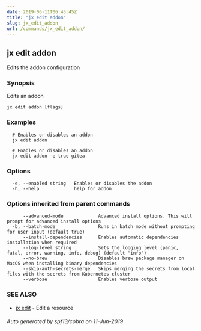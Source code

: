 ```yaml
---
date: 2019-06-11T06:45:45Z
title: "jx edit addon"
slug: jx_edit_addon
url: /commands/jx_edit_addon/
---
```

## jx edit addon

Edits the addon configuration

### Synopsis

Edits an addon

```
jx edit addon [flags]
```

### Examples

```
  # Enables or disables an addon
  jx edit addon
  
  # Enables or disables an addon
  jx edit addon -e true gitea
```

### Options

```
  -e, --enabled string   Enables or disables the addon
  -h, --help             help for addon
```

### Options inherited from parent commands

```
      --advanced-mode             Advanced install options. This will prompt for advanced install options
  -b, --batch-mode                Runs in batch mode without prompting for user input (default true)
      --install-dependencies      Enables automatic dependencies installation when required
      --log-level string          Sets the logging level (panic, fatal, error, warning, info, debug) (default "info")
      --no-brew                   Disables brew package manager on MacOS when installing binary dependencies
      --skip-auth-secrets-merge   Skips merging the secrets from local files with the secrets from Kubernetes cluster
      --verbose                   Enables verbose output
```

### SEE ALSO

* [jx edit](/commands/jx_edit/)	 - Edit a resource

###### Auto generated by spf13/cobra on 11-Jun-2019
